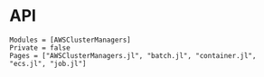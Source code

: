 # API

```@autodocs
Modules = [AWSClusterManagers]
Private = false
Pages = ["AWSClusterManagers.jl", "batch.jl", "container.jl", "ecs.jl", "job.jl"]
```
